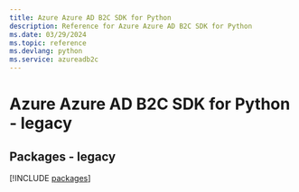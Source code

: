 ```yaml
---
title: Azure Azure AD B2C SDK for Python
description: Reference for Azure Azure AD B2C SDK for Python
ms.date: 03/29/2024
ms.topic: reference
ms.devlang: python
ms.service: azureadb2c
---
```

# Azure Azure AD B2C SDK for Python - legacy
## Packages - legacy
[!INCLUDE [packages](azure-ad-b2c-index.md)]